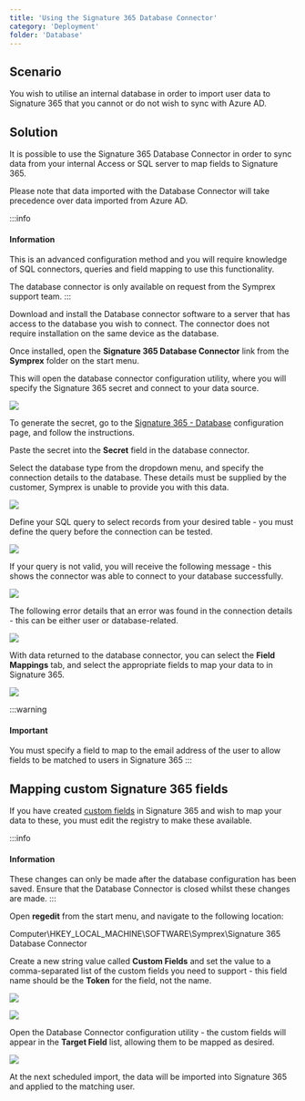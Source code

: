 ```yaml
---
title: 'Using the Signature 365 Database Connector'
category: 'Deployment'
folder: 'Database'
---
```


## Scenario

You wish to utilise an internal database in order to import user data to Signature 365 that you cannot or do not wish to sync with Azure AD.

## Solution

It is possible to use the Signature 365 Database Connector in order to sync data from your internal Access or SQL server to map fields to Signature 365.  

Please note that data imported with the Database Connector will take precedence over data imported from Azure AD.

:::info
#### Information

This is an advanced configuration method and you will require knowledge of SQL connectors, queries and field mapping to use this functionality.  

The database connector is only available on request from the Symprex support team.
:::

Download and install the Database connector software to a server that has access to the database you wish to connect. The connector does not require installation on the same device as the database.

Once installed, open the **Signature 365 Database Connector** link from the **Symprex** folder on the start menu.  

This will open the database connector configuration utility, where you will specify the Signature 365 secret and connect to your data source.

![](https://s3.amazonaws.com/cdn.freshdesk.com/data/helpdesk/attachments/production/1136445961/original/rnLjhIq2xsmFOHiW_0UAudlA15njjkKmEA.png?1695201714)

To generate the secret, go to the [Signature 365 - Database](https://app.signature365.com/integrations/database-agent) configuration page, and follow the instructions.  

Paste the secret into the **Secret** field in the database connector.

Select the database type from the dropdown menu, and specify the connection details to the database. These details must be supplied by the customer, Symprex is unable to provide you with this data.

![](https://s3.amazonaws.com/cdn.freshdesk.com/data/helpdesk/attachments/production/1136446021/original/zeFbnGP4Kf-TqSnXV8AWHEa2islw1pbzZA.png?1695201797)

Define your SQL query to select records from your desired table - you must define the query before the connection can be tested.

![](https://s3.amazonaws.com/cdn.freshdesk.com/data/helpdesk/attachments/production/1136447317/original/AU3hjKTqptx3BfeVE_H8UW57Hk6_M7EpHQ.png?1695203550)

If your query is not valid, you will receive the following message - this shows the connector was able to connect to your database successfully.

![](https://s3.amazonaws.com/cdn.freshdesk.com/data/helpdesk/attachments/production/1136447398/original/jbVzOGIxyesM-qUupoj92U2JHfvsRulRFg.png?1695203610)

The following error details that an error was found in the connection details - this can be either user or database-related.

![](https://s3.amazonaws.com/cdn.freshdesk.com/data/helpdesk/attachments/production/1136448417/original/c0fiAs1lGmN__m9bf7jtuFJfKriPgXIdJg.png?1695204963)

With data returned to the database connector, you can select the **Field Mappings** tab, and select the appropriate fields to map your data to in Signature 365.

![](https://s3.amazonaws.com/cdn.freshdesk.com/data/helpdesk/attachments/production/1136450380/original/ud4Ctx9KBCWrzhC_Is4y1ic3vkH4SP-G3w.png?1695207548)

:::warning
#### Important

You must specify a field to map to the email address of the user to allow fields to be matched to users in Signature 365
:::

## Mapping custom Signature 365 fields

If you have created [custom fields](https://support.signature365.com/en/support/solutions/articles/1000318280) in Signature 365 and wish to map your data to these, you must edit the registry to make these available.

:::info
#### Information

These changes can only be made after the database configuration has been saved. Ensure that the Database Connector is closed whilst these changes are made.
:::

Open **regedit** from the start menu, and navigate to the following location:

Computer\HKEY_LOCAL_MACHINE\SOFTWARE\Symprex\Signature 365 Database Connector

Create a new string value called **Custom Fields** and set the value to a comma-separated list of the custom fields you need to support - this field name should be the **Token** for the field, not the name.

![](https://s3.amazonaws.com/cdn.freshdesk.com/data/helpdesk/attachments/production/1136451220/original/9Ighf1taQcbixF0ySQmv8hxmDUUE-6ufJQ.png?1695208749)  

![](https://s3.amazonaws.com/cdn.freshdesk.com/data/helpdesk/attachments/production/1136451349/original/lw3EpJB4siV_zOCyvd_H7Tww2wss93Yu_A.png?1695208923)

Open the Database Connector configuration utility - the custom fields will appear in the **Target Field** list, allowing them to be mapped as desired.

![](https://s3.amazonaws.com/cdn.freshdesk.com/data/helpdesk/attachments/production/1136451358/original/iyACCnpulp1cgByiJ0gqGE_HJCMqQjRSEA.png?1695208941)

At the next scheduled import, the data will be imported into Signature 365 and applied to the matching user.